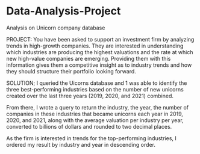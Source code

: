 # Data-Analysis-Project
Analysis on Unicorn company database

PROJECT: 
You have been asked to support an investment firm by analyzing trends in high-growth companies. They are interested in understanding which 
industries are producing the highest valuations and the rate at which new high-value companies are emerging. 
Providing them with this information gives them a competitive insight as to industry trends and how they should structure their portfolio looking forward.


SOLUTION;
I queried the Uicorns database and 1 was able to identify the three best-performing industries based on the number of new unicorns created over the last three years (2019, 2020, and 2021) combined.

From there, I wrote a query to return the industry, the year, the number of companies in these industries that became unicorns each year in 2019, 2020, and 2021, along with the average valuation per industry per year, converted to billions of dollars and rounded to two decimal places.

As the firm is interested in trends for the top-performing industries, I ordered my result by industry and year in descending order.
